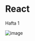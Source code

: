 # React
Hafta 1 

![image](https://github.com/TkN42/React/assets/29886553/9cb4046d-969c-47b7-9b45-d07a22f0d144)
